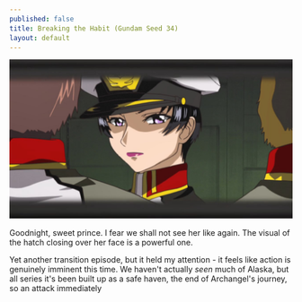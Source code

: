```yaml
---
published: false
title: Breaking the Habit (Gundam Seed 34)
layout: default
---
```

![](/closing.jpg)

Goodnight, sweet prince. I fear we shall not see her like again. The visual of the hatch closing over her face is a powerful one.

Yet another transition episode, but it held my attention - it feels like action is genuinely imminent this time. We haven't actually *seen* much of Alaska, but all series it's been built up as a safe haven, the end of Archangel's journey, so an attack immediately